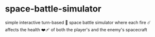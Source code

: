 # space-battle-simulator
simple interactive turn-based 🎰 space battle simulator where each fire ☄️ affects the health ❤️‍🩹 of both the player's and the enemy's spacecraft
